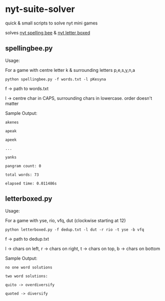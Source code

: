 # nyt-suite-solver
quick & small scripts to solve nyt mini games

solves [nyt spelling bee](https://www.nytimes.com/puzzles/spelling-bee) & [nyt letter boxed](https://www.nytimes.com/puzzles/letter-boxed)

## spellingbee.py

Usage:

For a game with centre letter k & surrounding letters p,e,s,y,n,a

`python spellingbee.py -f words.txt -l pKesyna`


f -> path to words.txt

l -> centre char in CAPS, surrounding chars in lowercase. order doesn't matter

Sample Output:
```
akenes

apeak

apeek

...

yanks

pangram count: 0

total words: 73

elapsed time: 0.011486s
```

## letterboxed.py

Usage: 

For a game with yse, rio, vfq, dut (clockwise starting at 12)

`python letterboxed.py -f dedup.txt -l dut -r rio -t yse -b vfq`

f -> path to dedup.txt

l -> chars on left, 
r -> chars on right, 
t -> chars on top, 
b -> chars on bottom

Sample Output:
```
no one word solutions

two word solutions:

quito -> overdiversify

quoted -> diversify
```
